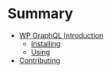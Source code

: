 # Summary

* [WP GraphQL Introduction](README.md)
   * [Installing](installing.md)
   * [Using](using.md)
* [Contributing](contributing.md)

